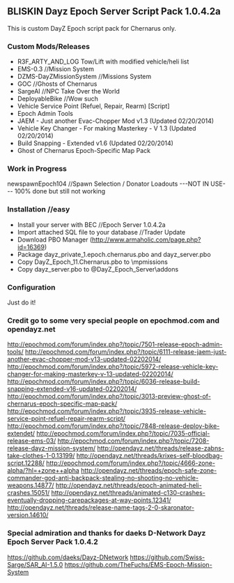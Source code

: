 ## BLISKIN Dayz Epoch Server Script Pack 1.0.4.2a

This is custom DayZ Epoch script pack for Chernarus only.

### Custom Mods/Releases

- R3F_ARTY_AND_LOG Tow/Lift with modified vehicle/heli list
- EMS-0.3 //Mission System
- DZMS-DayZMissionSystem //Missions System
- GOC //Ghosts of Chernarus
- SargeAI //NPC Take Over the World
- DeployableBike //Wow such 
- Vehicle Service Point (Refuel, Repair, Rearm) [Script]
- Epoch Admin Tools  
- JAEM - Just another Evac-Chopper Mod v1.3 (Updated 02/20/2014)
- Vehicle Key Changer - For making Masterkey - V 1.3 (Updated 02/20/2014)  
- Build Snapping - Extended v1.6 (Updated 02/20/2014)  
- Ghost of Chernarus Epoch-Specific Map Pack

### Work in Progress

newspawnEpoch104 //Spawn Selection / Donator Loadouts ---NOT IN USE--- 100% done but still not working  
 
### Installation //easy

- Install your server with BEC //Epoch Server 1.0.4.2a
- Import attached SQL file to your database //Trader Update
- Download PBO Manager (http://www.armaholic.com/page.php?id=16369)
- Package dayz_private_1.epoch.chernarus.pbo and dayz_server.pbo
- Copy DayZ_Epoch_11.Chernarus.pbo to \mpmissions
- Copy dayz_server.pbo to @DayZ_Epoch_Server\addons

### Configuration
Just do it!

### Credit go to some very special people on epochmod.com and opendayz.net

http://epochmod.com/forum/index.php?/topic/7501-release-epoch-admin-tools/
http://epochmod.com/forum/index.php?/topic/6111-release-jaem-just-another-evac-chopper-mod-v13-updated-02202014/
http://epochmod.com/forum/index.php?/topic/5972-release-vehicle-key-changer-for-making-masterkey-v-13-updated-02202014/
http://epochmod.com/forum/index.php?/topic/6036-release-build-snapping-extended-v16-updated-02202014/
http://epochmod.com/forum/index.php?/topic/3013-preview-ghost-of-chernarus-epoch-specific-map-pack/
http://epochmod.com/forum/index.php?/topic/3935-release-vehicle-service-point-refuel-repair-rearm-script/
http://epochmod.com/forum/index.php?/topic/7848-release-deploy-bike-extendet/
http://epochmod.com/forum/index.php?/topic/7035-official-release-ems-03/
http://epochmod.com/forum/index.php?/topic/7208-release-dayz-mission-system/
http://opendayz.net/threads/release-zabns-take-clothes-1-0.13199/
http://opendayz.net/threads/krixes-self-bloodbag-script.12288/
http://epochmod.com/forum/index.php?/topic/4666-zone-alpha/?hl=+zone++alpha
http://opendayz.net/threads/epoch-safe-zone-commander-god-anti-backpack-stealing-no-shooting-no-vehicle-weapons.14877/
http://opendayz.net/threads/epoch-animated-heli-crashes.15051/
http://opendayz.net/threads/animated-c130-crashes-eventually-dropping-carepackages-at-way-points.12341/
http://opendayz.net/threads/release-name-tags-2-0-skaronator-version.14610/

### Special admiration and thanks for daeks D-Network Dayz Epoch Server Pack 1.0.4.2
https://github.com/daeks/Dayz-DNetwork
https://github.com/Swiss-Sarge/SAR_AI-1.5.0
https://github.com/TheFuchs/EMS-Epoch-Mission-System